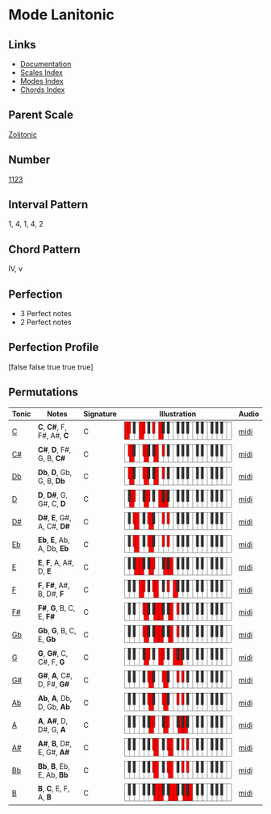 # Mode Lanitonic

## Links

- [Documentation](index.md)
- [Scales Index](Scales.md)
- [Modes Index](Modes.md)
- [Chords Index](Chords.md)

## Parent Scale

[Zolitonic](ScaleZolitonic.md)

## Number

[1123](https://ianring.com/musictheory/scales/1123)

## Interval Pattern

1, 4, 1, 4, 2

## Chord Pattern

IV, v

## Perfection

- 3 Perfect notes
- 2 Perfect notes

## Perfection Profile

[false false true true true]

## Permutations

| Tonic | Notes | Signature | Illustration | Audio |
|-------|-------|-----------|--------------|-------|
| [C](ModeCNaturalLanitonic.md) | **C**, **C#**, F, F#, A#, **C** | C | ![CNaturalLanitonic](ModeCNaturalLanitonic.png) | [midi](https://github.com/edipermadi/music/blob/main/docs/ModeCNaturalLanitonic.mid?raw=true) |
| [C#](ModeCSharpLanitonic.md) | **C#**, **D**, F#, G, B, **C#** | C | ![CSharpLanitonic](ModeCSharpLanitonic.png) | [midi](https://github.com/edipermadi/music/blob/main/docs/ModeCSharpLanitonic.mid?raw=true) |
| [Db](ModeDFlatLanitonic.md) | **Db**, **D**, Gb, G, B, **Db** | C | ![DFlatLanitonic](ModeDFlatLanitonic.png) | [midi](https://github.com/edipermadi/music/blob/main/docs/ModeDFlatLanitonic.mid?raw=true) |
| [D](ModeDNaturalLanitonic.md) | **D**, **D#**, G, G#, C, **D** | C | ![DNaturalLanitonic](ModeDNaturalLanitonic.png) | [midi](https://github.com/edipermadi/music/blob/main/docs/ModeDNaturalLanitonic.mid?raw=true) |
| [D#](ModeDSharpLanitonic.md) | **D#**, **E**, G#, A, C#, **D#** | C | ![DSharpLanitonic](ModeDSharpLanitonic.png) | [midi](https://github.com/edipermadi/music/blob/main/docs/ModeDSharpLanitonic.mid?raw=true) |
| [Eb](ModeEFlatLanitonic.md) | **Eb**, **E**, Ab, A, Db, **Eb** | C | ![EFlatLanitonic](ModeEFlatLanitonic.png) | [midi](https://github.com/edipermadi/music/blob/main/docs/ModeEFlatLanitonic.mid?raw=true) |
| [E](ModeENaturalLanitonic.md) | **E**, **F**, A, A#, D, **E** | C | ![ENaturalLanitonic](ModeENaturalLanitonic.png) | [midi](https://github.com/edipermadi/music/blob/main/docs/ModeENaturalLanitonic.mid?raw=true) |
| [F](ModeFNaturalLanitonic.md) | **F**, **F#**, A#, B, D#, **F** | C | ![FNaturalLanitonic](ModeFNaturalLanitonic.png) | [midi](https://github.com/edipermadi/music/blob/main/docs/ModeFNaturalLanitonic.mid?raw=true) |
| [F#](ModeFSharpLanitonic.md) | **F#**, **G**, B, C, E, **F#** | C | ![FSharpLanitonic](ModeFSharpLanitonic.png) | [midi](https://github.com/edipermadi/music/blob/main/docs/ModeFSharpLanitonic.mid?raw=true) |
| [Gb](ModeGFlatLanitonic.md) | **Gb**, **G**, B, C, E, **Gb** | C | ![GFlatLanitonic](ModeGFlatLanitonic.png) | [midi](https://github.com/edipermadi/music/blob/main/docs/ModeGFlatLanitonic.mid?raw=true) |
| [G](ModeGNaturalLanitonic.md) | **G**, **G#**, C, C#, F, **G** | C | ![GNaturalLanitonic](ModeGNaturalLanitonic.png) | [midi](https://github.com/edipermadi/music/blob/main/docs/ModeGNaturalLanitonic.mid?raw=true) |
| [G#](ModeGSharpLanitonic.md) | **G#**, **A**, C#, D, F#, **G#** | C | ![GSharpLanitonic](ModeGSharpLanitonic.png) | [midi](https://github.com/edipermadi/music/blob/main/docs/ModeGSharpLanitonic.mid?raw=true) |
| [Ab](ModeAFlatLanitonic.md) | **Ab**, **A**, Db, D, Gb, **Ab** | C | ![AFlatLanitonic](ModeAFlatLanitonic.png) | [midi](https://github.com/edipermadi/music/blob/main/docs/ModeAFlatLanitonic.mid?raw=true) |
| [A](ModeANaturalLanitonic.md) | **A**, **A#**, D, D#, G, **A** | C | ![ANaturalLanitonic](ModeANaturalLanitonic.png) | [midi](https://github.com/edipermadi/music/blob/main/docs/ModeANaturalLanitonic.mid?raw=true) |
| [A#](ModeASharpLanitonic.md) | **A#**, **B**, D#, E, G#, **A#** | C | ![ASharpLanitonic](ModeASharpLanitonic.png) | [midi](https://github.com/edipermadi/music/blob/main/docs/ModeASharpLanitonic.mid?raw=true) |
| [Bb](ModeBFlatLanitonic.md) | **Bb**, **B**, Eb, E, Ab, **Bb** | C | ![BFlatLanitonic](ModeBFlatLanitonic.png) | [midi](https://github.com/edipermadi/music/blob/main/docs/ModeBFlatLanitonic.mid?raw=true) |
| [B](ModeBNaturalLanitonic.md) | **B**, **C**, E, F, A, **B** | C | ![BNaturalLanitonic](ModeBNaturalLanitonic.png) | [midi](https://github.com/edipermadi/music/blob/main/docs/ModeBNaturalLanitonic.mid?raw=true) |

